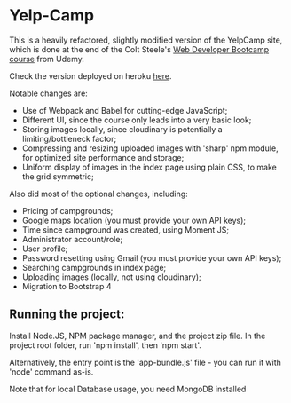<h1>Yelp-Camp</h1>
<p>This is a heavily refactored, slightly modified version of the YelpCamp site, which is done at the end of the Colt Steele's <a href="https://www.udemy.com/the-web-developer-bootcamp/">Web Developer Bootcamp course</a> from Udemy.</p>

<p>Check the version deployed on heroku <a href="https://yelpcamp-ricardo.herokuapp.com/">here</a>.</p>

<p>Notable changes are:</p>
<ul>
<li>Use of Webpack and Babel for cutting-edge JavaScript;</li>
<li>Different UI, since the course only leads into a very basic look;</li>
<li>Storing images locally, since cloudinary is potentially a limiting/bottleneck factor;</li>
<li>Compressing and resizing uploaded images with 'sharp' npm module, for optimized site performance and storage;</li>
<li>Uniform display of images in the index page using plain CSS, to make the grid symmetric;</li>
</ul>
<p>Also did most of the optional changes, including:</p>
<ul>
<li>Pricing of campgrounds;</li>
<li>Google maps location (you must provide your own API keys);</li>
<li>Time since campground was created, using Moment JS;</li>
<li>Administrator account/role;</li>
<li>User profile;</li>
<li>Password resetting using Gmail (you must provide your own API keys);</li>
<li>Searching campgrounds in index page;</li>
<li>Uploading images (locally, not using cloudinary);</li>
<li>Migration to Bootstrap 4</li>
</ul>

<h2>Running the project:</h2>
<p>Install Node.JS, NPM package manager, and the project zip file. In the project root folder, run 'npm install', then 'npm start'.</p>
<p>Alternatively, the entry point is the 'app-bundle.js' file - you can run it with 'node' command as-is.</p>
<p>Note that for local Database usage, you need MongoDB installed</p>